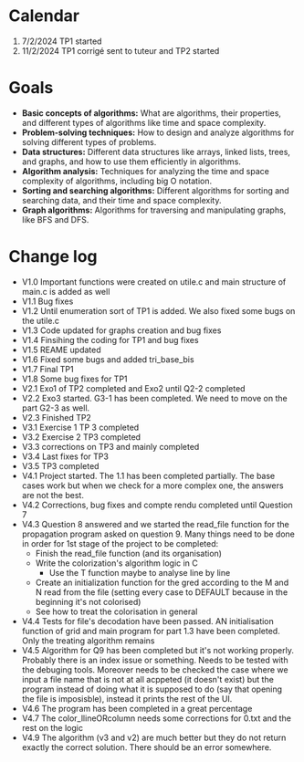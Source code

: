 # Calendar

1. 7/2/2024 TP1 started
2. 11/2/2024 TP1 corrigé sent to tuteur and TP2 started

# Goals

* **Basic concepts of algorithms:** What are algorithms, their properties, and different types of algorithms like time and space complexity.
* **Problem-solving techniques:** How to design and analyze algorithms for solving different types of problems.
* **Data structures:** Different data structures like arrays, linked lists, trees, and graphs, and how to use them efficiently in algorithms.
* **Algorithm analysis:** Techniques for analyzing the time and space complexity of algorithms, including big O notation.
* **Sorting and searching algorithms:** Different algorithms for sorting and searching data, and their time and space complexity.
* **Graph algorithms:** Algorithms for traversing and manipulating graphs, like BFS and DFS.

# Change log

* V1.0 Important functions were created on utile.c and main structure of main.c is added as well
* V1.1 Bug fixes
* V1.2 Until enumeration sort of TP1 is added. We also fixed some bugs on the utile.c
* V1.3 Code updated for graphs creation and bug fixes
* V1.4 Finsihing the coding for TP1 and bug fixes
* V1.5 REAME updated
* V1.6 Fixed some bugs and added tri_base_bis
* V1.7 Final TP1
* V1.8 Some bug fixes for TP1
* V2.1 Exo1 of TP2 completed and Exo2 until Q2-2 completed
* V2.2 Exo3 started. G3-1 has been completed. We need to move on the part G2-3 as well.
* V2.3 Finished TP2
* V3.1 Exercise 1 TP 3 completed
* V3.2 Exercise 2 TP3 completed
* V3.3 corrections on TP3 and mainly completed
* V3.4 Last fixes for TP3
* V3.5 TP3 completed
* V4.1 Project started. The 1.1 has been completed partially. The base cases work but when we check for a more complex one, the answers are not the best.
* V4.2 Corrections, bug fixes and compte rendu completed until Question 7
* V4.3 Question 8 answered and we started the read_file function for the propagation program asked on question 9. Many things need to be done in order for 1st stage of the project to be completed:
  * Finish the read_file function (and its organisation)
  * Write the colorization's algorithm logic in C
    * Use the T function maybe to analyse line by line
  * Create an initialization function for the gred according to the M and N read from the file (setting every case to DEFAULT because in the beginning it's not colorised)
  * See how to treat the colorisation in general
* V4.4 Tests for file's decodation have been passed. AN initialisation function of grid and main program for part 1.3 have been completed. Only the treating algorithm remains
* V4.5 Algorithm for Q9 has been completed but it's not working properly. Probably there is an index issue or something. Needs to be tested with the debuging tools. Moreover needs to be checked the case where we input a file name that is not at all acppeted (it doesn't exist) but the program instead of doing what it is supposed to do (say that opening the file is imposisble), instead it prints the rest of the UI.
* V4.6 The program has been completed in a great percentage
* V4.7 The color_llineORcolumn needs some corrections for 0.txt and the rest on the logic
* V4.9 The algorithm (v3 and v2) are much better but they do not return exactly the correct solution. There should be an error somewhere.
